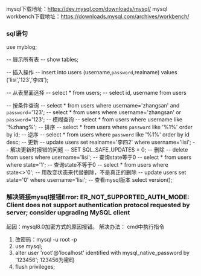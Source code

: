 mysql下载地址：https://dev.mysql.com/downloads/mysql/
mysql workbench下载地址：https://downloads.mysql.com/archives/workbench/


### sql语句
use myblog;

-- 展示所有表
-- show tables;

-- 插入操作
-- insert into users (username,`password`,realname) values ('lisi','123','李四');

-- 从表里面选择
-- select * from users;
-- select id, username from users

-- 按条件查询
-- select * from users where username='zhangsan' and `password`='123';
-- select * from users where username='zhangsan' or `password`='123';
-- 模糊查询
-- select * from users where username like '%zhang%';
-- 排序
-- select * from users where `password` like '%1%' order by id;
-- 逆序
-- select * from users where `password` like '%1%' order by id desc;
-- 更新
-- update users set realname='李四2' where username='lisi';
-- 解决更新时报错的问题
-- SET SQL_SAFE_UPDATES = 0;
-- 删除
-- delete from users where username='lisi';
-- 查询state等于0
-- select * from users where state='1';
-- 查询state不等于0
-- select * from users where state<>'0';
-- 用改变状态来代替删除，不是真正的删除
-- update users set state='0' where username='lisi';
-- 查看mysql版本
select version();

### 解决链接mysql报错Error: ER_NOT_SUPPORTED_AUTH_MODE: Client does not support authentication protocol requested by server; consider upgrading MySQL client
起因：mysql8.0加密方式的原因报错。
解决办法：
cmd中执行指令
1. 改密码：mysql -u root -p
2. use mysql;
3. alter user 'root'@'localhost' identified with mysql_native_password by '123456'; 123456为密码
4. flush privileges;